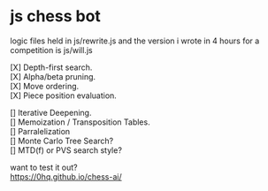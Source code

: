# js chess bot

logic files held in js/rewrite.js and the version i wrote in 4 hours for a competition is js/will.js

[X] Depth-first search.  
[X] Alpha/beta pruning.  
[X] Move ordering.  
[X] Piece position evaluation.  

[] Iterative Deepening.  
[] Memoization / Transposition Tables.  
[] Parralelization   
[] Monte Carlo Tree Search?  
[] MTD(f) or PVS search style?  

want to test it out?  
https://0hq.github.io/chess-ai/  
